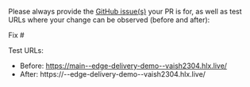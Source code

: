 Please always provide the [GitHub issue(s)](../issues) your PR is for, as well as test URLs where your change can be observed (before and after):

Fix #<gh-issue-id>

Test URLs:
- Before: https://main--edge-delivery-demo--vaish2304.hlx.live/
- After: https://<branch>--edge-delivery-demo--vaish2304.hlx.live/
